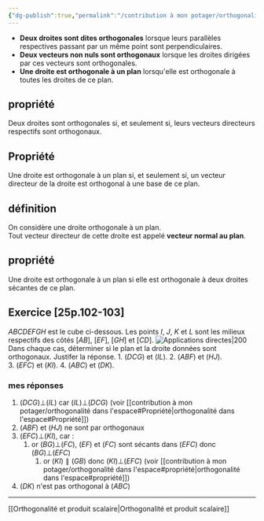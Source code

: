 ```yaml
---
{"dg-publish":true,"permalink":"/contribution à mon potager/orthogonalité dans l'espace/"}
---
```


-   **Deux droites sont dites orthogonales** lorsque leurs parallèles respectives passant par un même point sont perpendiculaires.
-   **Deux vecteurs non nuls sont orthogonaux** lorsque les droites dirigées par ces vecteurs sont orthogonales.
-   **Une droite est orthogonale à un plan** lorsqu'elle est orthogonale à toutes les droites de ce plan.
## propriété
Deux droites sont orthogonales si, et seulement si, leurs vecteurs directeurs respectifs sont orthogonaux.
## Propriété
Une droite est orthogonale à un plan si, et seulement si, un vecteur directeur de la droite est orthogonal à une base de ce plan.
## définition
On considère une droite orthogonale à un plan.  
Tout vecteur directeur de cette droite est appelé **vecteur normal au plan**.
## propriété
Une droite est orthogonale à un plan si elle est orthogonale à deux droites sécantes de ce plan.
## Exercice [25p.102-103]
$ABCDEFGH$ est le cube ci-dessous. Les points $I$, $J$, $K$ et $L$ sont les milieux respectifs des côtés $[AB]$, $[EF]$, $[GH]$ et $[CD]$.
![Applications directes|200](https://assets.lls.fr/pages/40796423/MAT.SPE.3.INF09_v1.svg)
Dans chaque cas, déterminer si le plan et la droite données sont orthogonaux. Justifer la réponse.
1. $(DCG)$ et $(IL)$.
2. $(ABF)$ et $(HJ)$.  
3. $(EFC)$ et $(KI)$.
4. $(ABC)$ et $(DK)$.
### mes réponses
1. $(DCG)\bot(IL)$ car $(IL)\bot(DCG)$ (voir [[contribution à mon potager/orthogonalité dans l'espace#Propriété\|orthogonalité dans l'espace#Propriété]])
2. $(ABF)\text{ et }(HJ)$ ne sont par orthogonaux
3. $(EFC)\bot(KI)$, car : 
	1. or $(BG)\bot(FC)$, $(EF)$ et $(FC)$ sont sécants dans $(EFC)$ donc $(BG)\bot(EFC)$
		1. or $(KI)\parallel(GB) \text{ donc }(KI)\bot(EFC)$ (voir [[contribution à mon potager/orthogonalité dans l'espace#propriété\|orthogonalité dans l'espace#propriété]])
4. $(DK)$ n'est pas orthogonal à $(ABC)$

---
[[Orthogonalité et produit scalaire\|Orthogonalité et produit scalaire]]